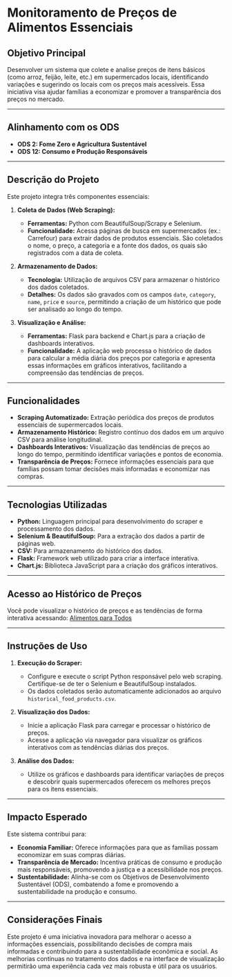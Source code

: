 # Monitoramento de Preços de Alimentos Essenciais

## Objetivo Principal

Desenvolver um sistema que colete e analise preços de itens básicos (como arroz, feijão, leite, etc.) em supermercados locais, identificando variações e sugerindo os locais com os preços mais acessíveis. Essa iniciativa visa ajudar famílias a economizar e promover a transparência dos preços no mercado.

---

## Alinhamento com os ODS

- **ODS 2: Fome Zero e Agricultura Sustentável**
- **ODS 12: Consumo e Produção Responsáveis**

---

## Descrição do Projeto

Este projeto integra três componentes essenciais:

1. **Coleta de Dados (Web Scraping):**
   - **Ferramentas:** Python com BeautifulSoup/Scrapy e Selenium.
   - **Funcionalidade:** Acessa páginas de busca em supermercados (ex.: Carrefour) para extrair dados de produtos essenciais. São coletados o nome, o preço, a categoria e a fonte dos dados, os quais são registrados com a data de coleta.

2. **Armazenamento de Dados:**
   - **Tecnologia:** Utilização de arquivos CSV para armazenar o histórico dos dados coletados.
   - **Detalhes:** Os dados são gravados com os campos `date`, `category`, `name`, `price` e `source`, permitindo a criação de um histórico que pode ser analisado ao longo do tempo.

3. **Visualização e Análise:**
   - **Ferramentas:** Flask para backend e Chart.js para a criação de dashboards interativos.
   - **Funcionalidade:** A aplicação web processa o histórico de dados para calcular a média diária dos preços por categoria e apresenta essas informações em gráficos interativos, facilitando a compreensão das tendências de preços.

---

## Funcionalidades

- **Scraping Automatizado:** Extração periódica dos preços de produtos essenciais de supermercados locais.
- **Armazenamento Histórico:** Registro contínuo dos dados em um arquivo CSV para análise longitudinal.
- **Dashboards Interativos:** Visualização das tendências de preços ao longo do tempo, permitindo identificar variações e pontos de economia.
- **Transparência de Preços:** Fornece informações essenciais para que famílias possam tomar decisões mais informadas e economizar nas compras.

---

## Tecnologias Utilizadas

- **Python:** Linguagem principal para desenvolvimento do scraper e processamento dos dados.
- **Selenium & BeautifulSoup:** Para a extração dos dados a partir de páginas web.
- **CSV:** Para armazenamento do histórico dos dados.
- **Flask:** Framework web utilizado para criar a interface interativa.
- **Chart.js:** Biblioteca JavaScript para a criação dos gráficos interativos.

---

## Acesso ao Histórico de Preços

Você pode visualizar o histórico de preços e as tendências de forma interativa acessando:
[Alimentos para Todos](https://alimentos-para-todos.onrender.com/)

---

## Instruções de Uso

1. **Execução do Scraper:**
   - Configure e execute o script Python responsável pelo web scraping. Certifique-se de ter o Selenium e BeautifulSoup instalados.
   - Os dados coletados serão automaticamente adicionados ao arquivo `historical_food_products.csv`.

2. **Visualização dos Dados:**
   - Inicie a aplicação Flask para carregar e processar o histórico de preços.
   - Acesse a aplicação via navegador para visualizar os gráficos interativos com as tendências diárias dos preços.

3. **Análise dos Dados:**
   - Utilize os gráficos e dashboards para identificar variações de preços e descobrir quais supermercados oferecem os melhores preços para os itens essenciais.

---

## Impacto Esperado

Este sistema contribui para:
- **Economia Familiar:** Oferece informações para que as famílias possam economizar em suas compras diárias.
- **Transparência de Mercado:** Incentiva práticas de consumo e produção mais responsáveis, promovendo a justiça e a acessibilidade nos preços.
- **Sustentabilidade:** Alinha-se com os Objetivos de Desenvolvimento Sustentável (ODS), combatendo a fome e promovendo a sustentabilidade na produção e consumo.

---

## Considerações Finais

Este projeto é uma iniciativa inovadora para melhorar o acesso a informações essenciais, possibilitando decisões de compra mais informadas e contribuindo para a sustentabilidade econômica e social. As melhorias contínuas no tratamento dos dados e na interface de visualização permitirão uma experiência cada vez mais robusta e útil para os usuários.
